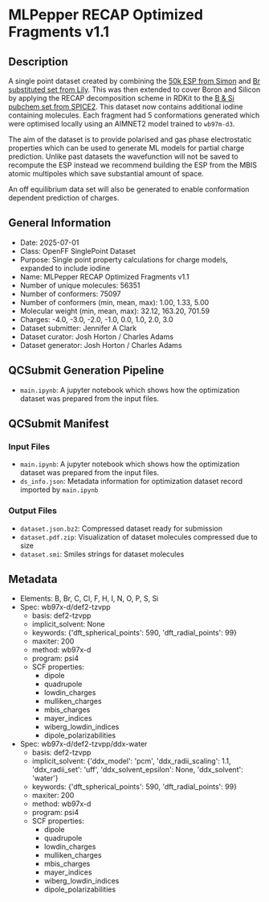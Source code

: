 # MLPepper RECAP Optimized Fragments v1.1

## Description
A single point dataset created by combining the [50k ESP from Simon](https://github.com/openforcefield/qca-dataset-submission/tree/master/submissions/2022-01-16-OpenFF-ESP-Fragment-Conformers-v1.0) and 
[Br substituted set from Lily](https://github.com/openforcefield/qca-dataset-submission/tree/master/submissions/2023-11-30-OpenFF-multi-Br-ESP-Fragment-Conformers-v1.1-single-point). 
This was then extended to cover Boron and Silicon by applying the RECAP decomposition scheme in RDKit to the [B & Si pubchem set from SPICE2](https://github.com/openmm/spice-dataset/blob/main/pubchem/pubchem-boron-silicon.hdf5). This dataset now contains additional iodine containing molecules.
Each fragment had 5 conformations generated which were optimised locally using an AIMNET2 model trained to `wb97m-d3`. 

The aim of the dataset is to provide polarised and gas phase electrostatic properties which can be used to generate ML models 
for partial charge prediction. Unlike past datasets the wavefunction will not be saved to recompute the ESP instead we recommend building the ESP 
from the MBIS atomic multipoles which save substantial amount of space. 

An off equilibrium data set will also be generated to enable conformation dependent prediction of charges.

## General Information
 
* Date: 2025-07-01
* Class: OpenFF SinglePoint Dataset
* Purpose: Single point property calculations for charge models, expanded to include iodine
* Name: MLPepper RECAP Optimized Fragments v1.1
* Number of unique molecules: 56351
* Number of conformers: 75097
* Number of conformers (min, mean, max): 1.00, 1.33, 5.00
* Molecular weight (min, mean, max): 32.12, 163.20, 701.59
* Charges: -4.0, -3.0, -2.0, -1.0, 0.0, 1.0, 2.0, 3.0
* Dataset submitter: Jennifer A Clark
* Dataset curator: Josh Horton / Charles Adams
* Dataset generator: Josh Horton / Charles Adams

## QCSubmit Generation Pipeline
* `main.ipynb`: A jupyter notebook which shows how the optimization dataset was prepared from the input files.

## QCSubmit Manifest

### Input Files
* `main.ipynb`: A jupyter notebook which shows how the optimization dataset was prepared from the input files.
* `ds_info.json`: Metadata information for optimization dataset record imported by `main.ipynb`
### Output Files
* `dataset.json.bz2`: Compressed dataset ready for submission
* `dataset.pdf.zip`: Visualization of dataset molecules compressed due to size
* `dataset.smi`: Smiles strings for dataset molecules

## Metadata
* Elements: B, Br, C, Cl, F, H, I, N, O, P, S, Si
* Spec: wb97x-d/def2-tzvpp
	* basis: def2-tzvpp
	* implicit_solvent: None
	* keywords: {'dft_spherical_points': 590, 'dft_radial_points': 99}
	* maxiter: 200
	* method: wb97x-d
	* program: psi4
	* SCF properties:
		* dipole
		* quadrupole
		* lowdin_charges
		* mulliken_charges
		* mbis_charges
		* mayer_indices
		* wiberg_lowdin_indices
		* dipole_polarizabilities
* Spec: wb97x-d/def2-tzvpp/ddx-water
	* basis: def2-tzvpp
	* implicit_solvent: {'ddx_model': 'pcm', 'ddx_radii_scaling': 1.1, 'ddx_radii_set': 'uff', 'ddx_solvent_epsilon': None, 'ddx_solvent': 'water'}
	* keywords: {'dft_spherical_points': 590, 'dft_radial_points': 99}
	* maxiter: 200
	* method: wb97x-d
	* program: psi4
	* SCF properties:
		* dipole
		* quadrupole
		* lowdin_charges
		* mulliken_charges
		* mbis_charges
		* mayer_indices
		* wiberg_lowdin_indices
		* dipole_polarizabilities
